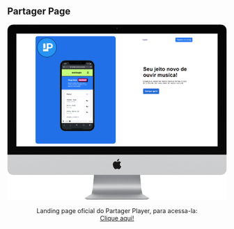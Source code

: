 ## Partager Page

<p align="center">
    <img width='510px' src='./public/images/Mockup.png' />
</p>

<p align="center">
 Landing page oficial do Partager Player, para acessa-la: <br />
<a href='https://partagerpage.netlify.app/' target='__blank'>Clique aqui!</a>
</p>
